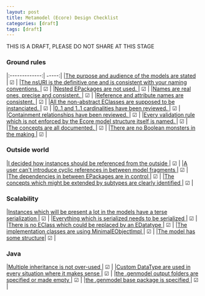 ```yaml
---
layout: post
title: Metamodel (Ecore) Design Checklist
categories: [draft]
tags: [draft]
---
```


THIS IS A DRAFT, PLEASE DO NOT SHARE AT THIS STAGE

### Ground rules

|:-------------:| -----:|
|[The purpose and audience of the models are stated ](./2016-04-14-ecore-design-checklist-part1)| ☑ |
|[The nsURI is the definitive one and is consistent with your naming conventions.  ](./2016-04-14-ecore-design-checklist-part1)| ☑ |
|[Nested EPackages are not used. ](./2016-04-14-ecore-design-checklist-part1)| ☑ |
|[Names are real ones, precise and consistent. ](./2016-04-14-ecore-design-checklist-part1)| ☑ |
|[Reference and attribute names are consistent. ](./2016-04-14-ecore-design-checklist-part1)| ☑ |
|[All the non-abstract EClasses are supposed to be instanciated. ](./2016-04-14-ecore-design-checklist-part1)| ☑ |
|[0..1 and 1..1 cardinalities have been reviewed. ](./2016-04-14-ecore-design-checklist-part1)| ☑ |
|[Containment relationships have been reviewed. ](./2016-04-14-ecore-design-checklist-part1)| ☑ |
|[Every validation rule which is not enforced by the Ecore model structure itself is named. ](./2016-04-14-ecore-design-checklist-part1)| ☑ |
|[The concepts are all documented. ](./2016-04-14-ecore-design-checklist-part1)| ☑ |
|[There are no Boolean monsters in the making ](./2016-04-14-ecore-design-checklist-part1)| ☑ |

### Outside world

|[I decided how instances should be referenced from the outside ](./2016-04-14-ecore-design-checklist-part1)| ☑ |
|[A user can't introduce cyclic references in between model fragments ](./2016-04-14-ecore-design-checklist-part1)| ☑ |
|[The dependencies in between EPackages are in control ](./2016-04-14-ecore-design-checklist-part1)| ☑ |
|[The concepts which might be extended by subtypes are clearly identified ](./2016-04-14-ecore-design-checklist-part1)| ☑ |

### Scalability 

|[Instances which will be present a lot in the models have a terse serialization ](./2016-04-14-ecore-design-checklist-part1)| ☑ |
|[Everything which is serialized needs to be serialized ](./2016-04-14-ecore-design-checklist-part1)| ☑ |
|[There is no EClass which could be replaced by an EDatatype ](./2016-04-14-ecore-design-checklist-part1)| ☑ |
|[The implementation classes are using MinimalEObjectImpl ](./2016-04-14-ecore-design-checklist-part1)| ☑ |
|[The model has some structure](./2016-04-14-ecore-design-checklist-part1)| ☑ |

### Java

|[Multiple inheritance is not over-used ](./2016-04-14-ecore-design-checklist-part1)| ☑ |
|[Custom DataType are used in every situation where it makes sense ](./2016-04-14-ecore-design-checklist-part1)| ☑ |
|[the .genmodel output folders are specified or made empty ](./2016-04-14-ecore-design-checklist-part1)| ☑ |
|[the .genmodel base package is specified ](./2016-04-14-ecore-design-checklist-part1)| ☑ |


